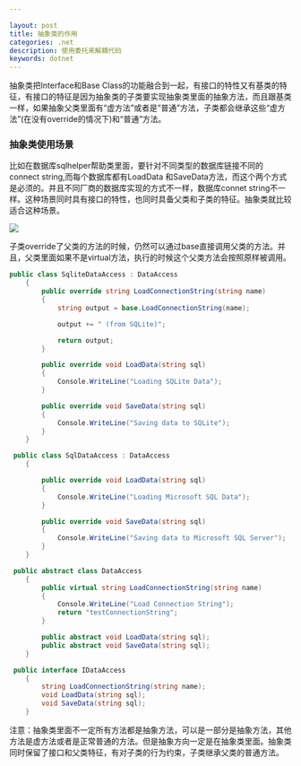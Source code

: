 ```yaml
---

layout: post
title: 抽象类的作用
categories: .net
description: 使用委托来解耦代码
keywords: dotnet
---
```


抽象类把Interface和Base Class的功能融合到一起，有接口的特性又有基类的特征，有接口的特征是因为抽象类的子类要实现抽象类里面的抽象方法，而且跟基类一样，如果抽象父类里面有“虚方法”或者是“普通”方法，子类都会继承这些“虚方法”(在没有override的情况下)和“普通”方法。

### 抽象类使用场景

比如在数据库sqlhelper帮助类里面，要针对不同类型的数据库链接不同的connect string,而每个数据库都有LoadData 和SaveData方法，而这个两个方式是必须的。并且不同厂商的数据库实现的方式不一样，数据库connet string不一样。这种场景同时具有接口的特性，也同时具备父类和子类的特征。抽象类就比较适合这种场景。

<img src="https://cs-cn.top/images/posts/ClassDiagram347.png"/>

子类override了父类的方法的时候，仍然可以通过base直接调用父类的方法。并且，父类里面如果不是virtual方法，执行的时候这个父类方法会按照原样被调用。

````c#
public class SqliteDataAccess : DataAccess
    {
        public override string LoadConnectionString(string name)
        {
            string output = base.LoadConnectionString(name);

            output += " (from SQLite)";

            return output;
        }

        public override void LoadData(string sql)
        {
            Console.WriteLine("Loading SQLite Data");
        }

        public override void SaveData(string sql)
        {
            Console.WriteLine("Saving data to SQLite");
        }
    }
````

````c#
 public class SqlDataAccess : DataAccess
    {

        public override void LoadData(string sql)
        {
            Console.WriteLine("Loading Microsoft SQL Data");
        }

        public override void SaveData(string sql)
        {
            Console.WriteLine("Saving data to Microsoft SQL Server");
        }
    }
````

````c#
 public abstract class DataAccess
    {
        public virtual string LoadConnectionString(string name)
        {
            Console.WriteLine("Load Connection String");
            return "testConnectionString";
        }

        public abstract void LoadData(string sql);
        public abstract void SaveData(string sql);
    }
````

````c#
 public interface IDataAccess
    {
        string LoadConnectionString(string name);
        void LoadData(string sql);
        void SaveData(string sql);
    }
````



注意：抽象类里面不一定所有方法都是抽象方法，可以是一部分是抽象方法，其他方法是虚方法或者是正常普通的方法。但是抽象方向一定是在抽象类里面。抽象类同时保留了接口和父类特征，有对子类的行为约束，子类继承父类的普通方法。



